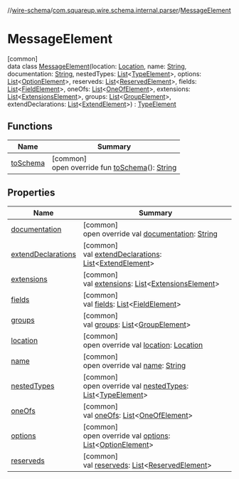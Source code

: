 //[wire-schema](../../../index.md)/[com.squareup.wire.schema.internal.parser](../index.md)/[MessageElement](index.md)

# MessageElement

[common]\
data class [MessageElement](index.md)(location: [Location](../../com.squareup.wire.schema/-location/index.md), name: [String](https://kotlinlang.org/api/latest/jvm/stdlib/kotlin/-string/index.html), documentation: [String](https://kotlinlang.org/api/latest/jvm/stdlib/kotlin/-string/index.html), nestedTypes: [List](https://kotlinlang.org/api/latest/jvm/stdlib/kotlin.collections/-list/index.html)&lt;[TypeElement](../-type-element/index.md)&gt;, options: [List](https://kotlinlang.org/api/latest/jvm/stdlib/kotlin.collections/-list/index.html)&lt;[OptionElement](../-option-element/index.md)&gt;, reserveds: [List](https://kotlinlang.org/api/latest/jvm/stdlib/kotlin.collections/-list/index.html)&lt;[ReservedElement](../-reserved-element/index.md)&gt;, fields: [List](https://kotlinlang.org/api/latest/jvm/stdlib/kotlin.collections/-list/index.html)&lt;[FieldElement](../-field-element/index.md)&gt;, oneOfs: [List](https://kotlinlang.org/api/latest/jvm/stdlib/kotlin.collections/-list/index.html)&lt;[OneOfElement](../-one-of-element/index.md)&gt;, extensions: [List](https://kotlinlang.org/api/latest/jvm/stdlib/kotlin.collections/-list/index.html)&lt;[ExtensionsElement](../-extensions-element/index.md)&gt;, groups: [List](https://kotlinlang.org/api/latest/jvm/stdlib/kotlin.collections/-list/index.html)&lt;[GroupElement](../-group-element/index.md)&gt;, extendDeclarations: [List](https://kotlinlang.org/api/latest/jvm/stdlib/kotlin.collections/-list/index.html)&lt;[ExtendElement](../-extend-element/index.md)&gt;) : [TypeElement](../-type-element/index.md)

## Functions

| Name | Summary |
|---|---|
| [toSchema](to-schema.md) | [common]<br>open override fun [toSchema](to-schema.md)(): [String](https://kotlinlang.org/api/latest/jvm/stdlib/kotlin/-string/index.html) |

## Properties

| Name | Summary |
|---|---|
| [documentation](documentation.md) | [common]<br>open override val [documentation](documentation.md): [String](https://kotlinlang.org/api/latest/jvm/stdlib/kotlin/-string/index.html) |
| [extendDeclarations](extend-declarations.md) | [common]<br>val [extendDeclarations](extend-declarations.md): [List](https://kotlinlang.org/api/latest/jvm/stdlib/kotlin.collections/-list/index.html)&lt;[ExtendElement](../-extend-element/index.md)&gt; |
| [extensions](extensions.md) | [common]<br>val [extensions](extensions.md): [List](https://kotlinlang.org/api/latest/jvm/stdlib/kotlin.collections/-list/index.html)&lt;[ExtensionsElement](../-extensions-element/index.md)&gt; |
| [fields](fields.md) | [common]<br>val [fields](fields.md): [List](https://kotlinlang.org/api/latest/jvm/stdlib/kotlin.collections/-list/index.html)&lt;[FieldElement](../-field-element/index.md)&gt; |
| [groups](groups.md) | [common]<br>val [groups](groups.md): [List](https://kotlinlang.org/api/latest/jvm/stdlib/kotlin.collections/-list/index.html)&lt;[GroupElement](../-group-element/index.md)&gt; |
| [location](location.md) | [common]<br>open override val [location](location.md): [Location](../../com.squareup.wire.schema/-location/index.md) |
| [name](name.md) | [common]<br>open override val [name](name.md): [String](https://kotlinlang.org/api/latest/jvm/stdlib/kotlin/-string/index.html) |
| [nestedTypes](nested-types.md) | [common]<br>open override val [nestedTypes](nested-types.md): [List](https://kotlinlang.org/api/latest/jvm/stdlib/kotlin.collections/-list/index.html)&lt;[TypeElement](../-type-element/index.md)&gt; |
| [oneOfs](one-ofs.md) | [common]<br>val [oneOfs](one-ofs.md): [List](https://kotlinlang.org/api/latest/jvm/stdlib/kotlin.collections/-list/index.html)&lt;[OneOfElement](../-one-of-element/index.md)&gt; |
| [options](options.md) | [common]<br>open override val [options](options.md): [List](https://kotlinlang.org/api/latest/jvm/stdlib/kotlin.collections/-list/index.html)&lt;[OptionElement](../-option-element/index.md)&gt; |
| [reserveds](reserveds.md) | [common]<br>val [reserveds](reserveds.md): [List](https://kotlinlang.org/api/latest/jvm/stdlib/kotlin.collections/-list/index.html)&lt;[ReservedElement](../-reserved-element/index.md)&gt; |
